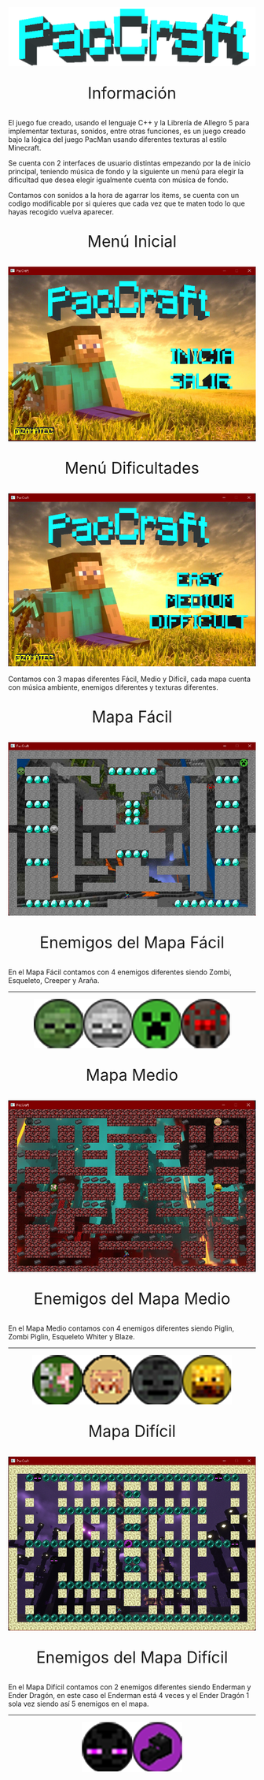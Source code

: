 <p align="center"><img src="PacCraft5/info/paccraft.png" alt="paccraft" height="120px"></p>

<p align="center" style="font-size: 2rem;">Información</p>

El juego fue creado, usando el lenguaje C++ y la Librería de Allegro 5 para implementar texturas, sonidos, entre otras funciones, es un juego creado bajo la lógica del juego PacMan usando diferentes texturas al estilo Minecraft.

Se cuenta con 2 interfaces de usuario distintas empezando por la de inicio principal, teniendo música de fondo y la siguiente un menú para elegir la dificultad que desea elegir igualmente cuenta con música de fondo.

Contamos con sonidos a la hora de agarrar los items, se cuenta con un codigo modificable por si quieres que cada vez que te maten todo lo que hayas recogido vuelva aparecer.

<p align="center" style="font-size: 2rem;">Menú Inicial</p>
<p align="center"><img src="PacCraft5/info/Inicio.png"></p>

<p align="center" style="font-size: 2rem;">Menú Dificultades</p>
<p align="center"><img src="PacCraft5/info/niveles.png"></p>

Contamos con 3 mapas diferentes Fácil, Medio y Difícil, cada mapa cuenta con música ambiente, enemigos diferentes y texturas diferentes.

<p align="center" style="font-size: 2rem;">Mapa Fácil</p>
<p align="center"><img src="PacCraft5/info/facil.png"></p>

<p align="center" style="font-size: 2rem;">Enemigos del Mapa Fácil</p>
En el Mapa Fácil contamos con 4 enemigos diferentes siendo Zombi, Esqueleto, Creeper y Araña.
<hr>
<p align="center"><img src="PacCraft5/info/enemigos_facil.png"></p>

<p align="center" style="font-size: 2rem;">Mapa Medio</p>
<p align="center"><img src="PacCraft5/info/medio.png"></p>

<p align="center" style="font-size: 2rem;">Enemigos del Mapa Medio</p>
En el Mapa Medio contamos con 4 enemigos diferentes siendo Piglin, Zombi Piglin, Esqueleto Whiter y Blaze.
<hr>
<p align="center"><img src="PacCraft5/info/enemigos_medio.png"></p>

<p align="center" style="font-size: 2rem;">Mapa Difícil</p>
<p align="center"><img src="PacCraft5/info/dificil.png"></p>

<p align="center" style="font-size: 2rem;">Enemigos del Mapa Difícil</p>
En el Mapa Difícil contamos con 2 enemigos diferentes siendo Enderman y Ender Dragón, en este caso el Enderman está 4 veces y el Ender Dragón 1 sola vez siendo así 5 enemigos en el mapa.
<hr>
<p align="center"><img src="PacCraft5/info/enemigos_dificil.png"></p>
